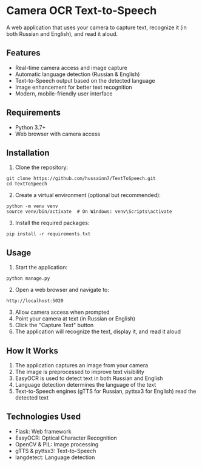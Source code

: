 # Camera OCR Text-to-Speech

A web application that uses your camera to capture text, recognize it (in both Russian and English), and read it aloud.

## Features

- Real-time camera access and image capture
- Automatic language detection (Russian & English)
- Text-to-Speech output based on the detected language
- Image enhancement for better text recognition
- Modern, mobile-friendly user interface

## Requirements

- Python 3.7+
- Web browser with camera access

## Installation

1. Clone the repository:
```
git clone https://github.com/hussainn7/TextToSpeech.git
cd TextToSpeech
```

2. Create a virtual environment (optional but recommended):
```
python -m venv venv
source venv/bin/activate  # On Windows: venv\Scripts\activate
```

3. Install the required packages:
```
pip install -r requirements.txt
```

## Usage

1. Start the application:
```
python manage.py
```

2. Open a web browser and navigate to:
```
http://localhost:5020
```

3. Allow camera access when prompted
4. Point your camera at text (in Russian or English)
5. Click the "Capture Text" button
6. The application will recognize the text, display it, and read it aloud

## How It Works

1. The application captures an image from your camera
2. The image is preprocessed to improve text visibility
3. EasyOCR is used to detect text in both Russian and English
4. Language detection determines the language of the text
5. Text-to-Speech engines (gTTS for Russian, pyttsx3 for English) read the detected text

## Technologies Used

- Flask: Web framework
- EasyOCR: Optical Character Recognition
- OpenCV & PIL: Image processing
- gTTS & pyttsx3: Text-to-Speech
- langdetect: Language detection 